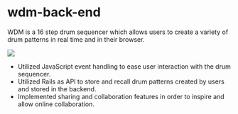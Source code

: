 # wdm-back-end


WDM is a 16 step drum sequencer which allows users to create a variety of drum patterns in real time and in their browser.

<img src="https://www.houseoffrankie.com/wportal/wp-content/uploads/2018/10/Mobys-Drum-Machine-Collection-1280x890.jpg" />

- Utilized JavaScript event handling to ease user interaction with the drum sequencer.
- Utilized Rails as API to store and recall drum patterns created by users and stored in the backend.
- Implemented sharing and collaboration features in order to inspire and allow online collaboration.
